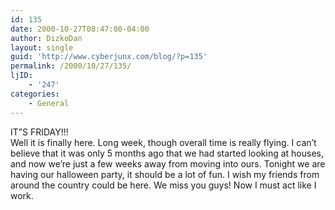 ```yaml
---
id: 135
date: 2000-10-27T08:47:00-04:00
author: DizkoDan
layout: single
guid: 'http://www.cyberjunx.com/blog/?p=135'
permalink: /2000/10/27/135/
ljID:
    - '247'
categories:
    - General
---
```


IT”S FRIDAY!!!  
Well it is finally here. Long week, though overall time is really flying. I can’t believe that it was only 5 months ago that we had started looking at houses, and now we’re just a few weeks away from moving into ours. Tonight we are having our halloween party, it should be a lot of fun. I wish my friends from around the country could be here. We miss you guys! Now I must act like I work.